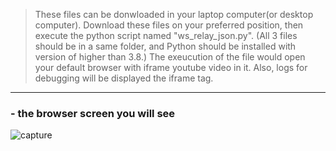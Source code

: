 >These files can be donwloaded in your laptop computer(or desktop computer).
>Download these files on your preferred position, then execute the python script named "ws_relay_json.py".
>(All 3 files should be in a same folder, and Python should be installed with version of higher than 3.8.)
>The exeucution of the file would open your default browser with iframe youtube video in it.
>Also, logs for debugging will be displayed the iframe tag.

* * *
### - the browser screen you will see

![capture](https://user-images.githubusercontent.com/39119468/154277779-c738450c-f86d-43da-a8c0-ac90a2f9f3da.JPG)
